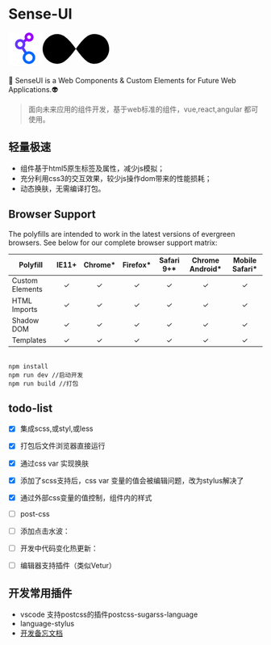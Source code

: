 # Sense-UI

<img src="./public/link.svg" alt="logo" height="66" style="float:left;">

<svg width="150" height="70" xmlns="http://www.w3.org/2000/svg" viewBox="0 0 150 64">
<path ref="svgPath" d="M103.8,59.8c-28,0-43-59-73-59-14,0-29,12-29,30,0,15,13,29,29,29,30,0,44-59,73-59,15,0,30,9.6,30,30C133.8,46.7,119.8,59.8,103.8,59.8Z" />
</svg>

<!-- ![logo](./public/link.svg) -->

🐳
SenseUI is a Web Components &amp; Custom Elements for Future Web Applications.👽
> 面向未来应用的组件开发，基于web标准的组件，vue,react,angular 都可使用。

## 轻量极速

- 组件基于html5原生标签及属性，减少js模拟；
- 充分利用css3的交互效果，较少js操作dom带来的性能损耗；
- 动态换肤，无需编译打包。

## Browser Support

The polyfills are intended to work in the latest versions of evergreen browsers. See below
for our complete browser support matrix:

| Polyfill   | IE11+ | Chrome* | Firefox* | Safari 9+* | Chrome Android* | Mobile Safari* |
| ---------- |:-----:|:-------:|:--------:|:----------:|:---------------:|:--------------:|
| Custom Elements | ✓ | ✓ | ✓ | ✓ | ✓| ✓ |
| HTML Imports | ✓ | ✓ | ✓ | ✓| ✓| ✓ |
| Shadow DOM | ✓ | ✓ | ✓ | ✓ | ✓ | ✓ |
| Templates | ✓ | ✓ | ✓| ✓ | ✓ | ✓ |


```shell

npm install
npm run dev //启动开发
npm run build //打包

```

## todo-list

- [x] 集成scss,或styl,或less
- [x] 打包后文件浏览器直接运行
- [x] 通过css var 实现换肤
- [x] 添加了scss支持后，css var 变量的值会被编辑问题，改为stylus解决了
- [x] 通过外部css变量的值控制，组件内的样式
- [ ] post-css
- [ ] 添加点击水波：
- [ ] 开发中代码变化热更新：
- [ ] 编辑器支持插件（类似Vetur）



## 开发常用插件

- vscode 支持postcss的插件postcss-sugarss-language
- language-stylus
- [开发备忘文档](./public/doc.md)

## 